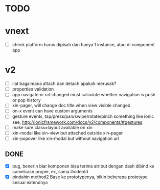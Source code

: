 # TODO

# vnext
- [ ] check platform harus dipisah dan hanya 1 instance, atau di component app

# v2
- [ ] liat bagaimana attach dan detach apakah merusak?
- [ ] properties validation
- [ ] app.navigate or url changed must calculate whether navigation is push or pop history
- [ ] xin-pager, will change doc title when view visible changed
- [ ] on-x event can have custom arguments
- [ ] gesture events, tap/press/pan/swipe/rotate/pinch something like ionic see, http://ionicframework.com/docs/v2/components/#gestures
- [ ] make sure class=layout available on xin
- [ ] xin-modal like xin-view but attached outside xin-pager
- [ ] xin-popover like xin-modal but without navigation url

## DONE
- [x] bug, benerin biar komponen bisa terima atribut dengan dash dibind ke camelcase proper, ex, <x-x video-id="foo"> sama #videoId
- [x] pindahin method2 Base ke prototypenya, bikin beberapa prototype sesuai extendnya
